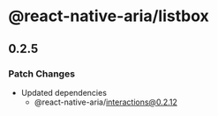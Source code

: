 # @react-native-aria/listbox

## 0.2.5

### Patch Changes

- Updated dependencies
  - @react-native-aria/interactions@0.2.12
